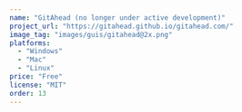 ```yaml
---
name: "GitAhead (no longer under active development)"
project_url: "https://gitahead.github.io/gitahead.com/"
image_tag: "images/guis/gitahead@2x.png"
platforms:
  - "Windows"
  - "Mac"
  - "Linux"
price: "Free"
license: "MIT"
order: 13
---
```

